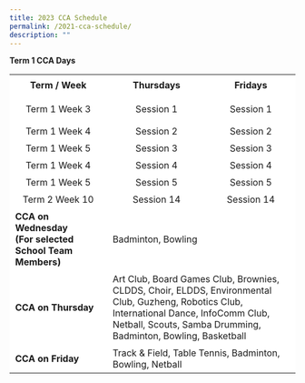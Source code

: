 ```yaml
---
title: 2023 CCA Schedule
permalink: /2021-cca-schedule/
description: ""
---
```

**Term 1 CCA Days**


<table border="0" style="box-sizing: inherit; border-collapse: collapse; border-spacing: 0px; max-width: 100%; width: 792.225px; height: 688px;"><tbody style="box-sizing: inherit;"><tr style="box-sizing: inherit; background: rgb(255, 255, 255); height: 36px;"><td style="box-sizing: inherit; padding: 5px 10px; width: 244.712px; text-align: center; height: 36px;"><strong style="box-sizing: inherit; font-weight: 700;">Term / Week</strong></td><td style="box-sizing: inherit; padding: 5px 10px; width: 185.7px; text-align: center; height: 36px;"><strong style="box-sizing: inherit; font-weight: 700;">Thursdays</strong></td><td style="box-sizing: inherit; padding: 5px 10px; width: 181.15px; text-align: center; height: 36px;"><strong style="box-sizing: inherit; font-weight: 700;">Fridays</strong></td></tr><tr style="box-sizing: inherit; background: rgb(255, 255, 255); height: 48px;"><td style="box-sizing: inherit; padding: 5px 10px; width: 244.715px; text-align: center; height: 48px;">Term 1 Week 3</td><td style="box-sizing: inherit; padding: 5px 10px; width: 185.7px; text-align: center; height: 48px;">Session 1</td><td style="box-sizing: inherit; padding: 5px 10px; width: 181.15px; text-align: center; height: 48px;">Session 1</td></tr><tr style="box-sizing: inherit; background: rgb(255, 255, 255); height: 24px;"><td style="box-sizing: inherit; padding: 5px 10px; width: 244.712px; height: 24px; text-align: center;">Term 1 Week 4</td><td style="box-sizing: inherit; padding: 5px 10px; width: 185.7px; height: 24px; text-align: center;">Session 2</td><td style="box-sizing: inherit; padding: 5px 10px; width: 181.15px; height: 24px; text-align: center;">Session 2</td></tr><tr style="box-sizing: inherit; background: rgb(255, 255, 255); height: 24px;"><td style="box-sizing: inherit; padding: 5px 10px; width: 244.712px; height: 24px; text-align: center;">Term 1 Week 5</td><td style="box-sizing: inherit; padding: 5px 10px; width: 185.7px; height: 24px; text-align: center;">Session 3</td><td style="box-sizing: inherit; padding: 5px 10px; width: 181.15px; height: 24px; text-align: center;">Session 3</td></tr><tr style="box-sizing: inherit; background: rgb(255, 255, 255); height: 24px;"><td style="box-sizing: inherit; padding: 5px 10px; width: 244.712px; height: 24px; text-align: center;">Term 1 Week 4</td><td style="box-sizing: inherit; padding: 5px 10px; width: 185.7px; height: 24px; text-align: center;">Session 4</td><td style="box-sizing: inherit; padding: 5px 10px; width: 181.15px; height: 24px; text-align: center;">Session 4</td></tr><tr style="box-sizing: inherit; background: rgb(255, 255, 255); height: 24px;"><td style="box-sizing: inherit; padding: 5px 10px; width: 244.712px; height: 24px; text-align: center;">Term 1 Week 5</td><td style="box-sizing: inherit; padding: 5px 10px; width: 185.7px; height: 24px; text-align: center;">Session 5</td><td style="box-sizing: inherit; padding: 5px 10px; width: 181.15px; height: 24px; text-align: center;">Session 5</td></tr><tr style="box-sizing: inherit; background: rgb(255, 255, 255); height: 24px;"><td style="box-sizing: inherit; padding: 5px 10px; width: 244.712px; height: 24px; text-align: center;">Term 2 Week 10</td><td style="box-sizing: inherit; padding: 5px 10px; width: 185.7px; height: 24px; text-align: center;">Session 14</td><td style="box-sizing: inherit; padding: 5px 10px; width: 181.15px; height: 24px; text-align: center;">Session 14</td></tr><tr style="box-sizing: inherit; background: rgb(255, 255, 255); height: 108px;"><td style="box-sizing: inherit; padding: 5px 10px; width: 244.712px; height: 108px;"><span style="box-sizing: inherit; font-size: 12pt;"><strong style="box-sizing: inherit; font-weight: 700;">CCA on Wednesday<br style="box-sizing: inherit;">(For selected School Team Members)</strong></span></td><td colspan="3" style="box-sizing: inherit; padding: 5px 10px; width: 546.513px; height: 108px;"><span style="box-sizing: inherit; font-size: 12pt;">Badminton, Bowling</span></td></tr><tr style="box-sizing: inherit; background: rgb(255, 255, 255); height: 108px;"><td style="box-sizing: inherit; padding: 5px 10px; width: 244.712px; height: 108px;"><span style="box-sizing: inherit; font-size: 12pt;"><strong style="box-sizing: inherit; font-weight: 700;">CCA on Thursday</strong></span></td><td colspan="3" style="box-sizing: inherit; padding: 5px 10px; width: 546.513px; height: 108px;"><span style="box-sizing: inherit; font-size: 12pt;">Art Club, Board Games Club, Brownies, CLDDS, Choir, ELDDS, Environmental Club, Guzheng, Robotics Club, International Dance, InfoComm Club, Netball, Scouts, Samba Drumming, Badminton, Bowling, Basketball</span></td></tr><tr style="box-sizing: inherit; background: rgb(255, 255, 255); height: 37px;"><td style="box-sizing: inherit; padding: 5px 10px; width: 244.712px; height: 37px;"><span style="box-sizing: inherit; font-size: 12pt;"><strong style="box-sizing: inherit; font-weight: 700;">CCA on Friday</strong></span></td><td colspan="3" style="box-sizing: inherit; padding: 5px 10px; width: 546.513px; height: 37px;"><span style="box-sizing: inherit; font-size: 12pt;">Track &amp; Field, Table Tennis, Badminton, Bowling, Netball</span></td></tr></tbody></table>